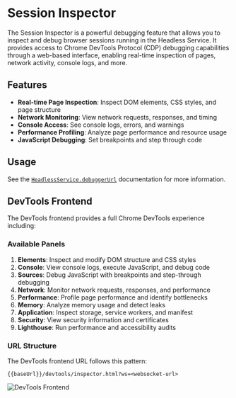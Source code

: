# Session Inspector

The Session Inspector is a powerful debugging feature that allows you to inspect and debug browser sessions running in the Headless Service. It provides access to Chrome DevTools Protocol (CDP) debugging capabilities through a web-based interface, enabling real-time inspection of pages, network activity, console logs, and more.

## Features

- **Real-time Page Inspection**: Inspect DOM elements, CSS styles, and page structure
- **Network Monitoring**: View network requests, responses, and timing
- **Console Access**: See console logs, errors, and warnings
- **Performance Profiling**: Analyze page performance and resource usage
- **JavaScript Debugging**: Set breakpoints and step through code

## Usage

See the [`HeadlessService.debuggerUrl`](#description/headlessservicedebuggerurl) documentation for more information.

## DevTools Frontend

The DevTools frontend provides a full Chrome DevTools experience including:

### Available Panels

1. **Elements**: Inspect and modify DOM structure and CSS styles
2. **Console**: View console logs, execute JavaScript, and debug code
3. **Sources**: Debug JavaScript with breakpoints and step-through debugging
4. **Network**: Monitor network requests, responses, and performance
5. **Performance**: Profile page performance and identify bottlenecks
6. **Memory**: Analyze memory usage and detect leaks
7. **Application**: Inspect storage, service workers, and manifest
8. **Security**: View security information and certificates
9. **Lighthouse**: Run performance and accessibility audits

### URL Structure

The DevTools frontend URL follows this pattern:

```
{{baseUrl}}/devtools/inspector.html?ws=<websocket-url>
```

![DevTools Frontend](images/devtools-frontend.png)
